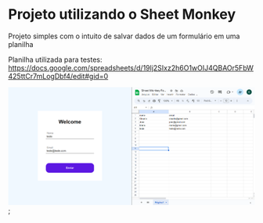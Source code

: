 # Projeto utilizando o Sheet Monkey

Projeto simples com o intuito de salvar dados de um formulário em uma planilha

Planilha utilizada para testes: https://docs.google.com/spreadsheets/d/19lj2SIxz2h6O1wOIJ4QBAOr5FbW425ttCr7mLogDbf4/edit#gid=0

![Resultado Final](./screenshots/screenshot.png);